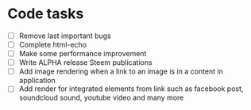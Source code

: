 # Code tasks

* [ ] Remove last important bugs
* [ ] Complete html-echo
* [ ] Make some performance improvement
* [ ] Write ALPHA release Steem publications
* [ ] Add image rendering when a link to an image is in a content in application 
* [ ] Add render for integrated elements from link such as facebook post, soundcloud sound, youtube video and many more
